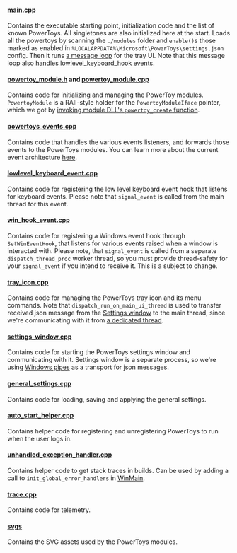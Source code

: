 #### [main.cpp](/src/runner/main.cpp)

Contains the executable starting point, initialization code and the list of known PowerToys. All singletones are also initialized here at the start. Loads all the powertoys by scanning the `./modules` folder and `enable()`s those marked as enabled in `%LOCALAPPDATA%\Microsoft\PowerToys\settings.json` config. Then it runs [a message loop](https://docs.microsoft.com/en-us/windows/win32/winmsg/using-messages-and-message-queues) for the tray UI. Note that this message loop also [handles lowlevel_keyboard_hook events](https://github.com/microsoft/PowerToys/blob/1760af50c8803588cb575167baae0439af38a9c1/src/runner/lowlevel_keyboard_event.cpp#L24).

#### [powertoy_module.h](/src/runner/powertoy_module.h) and [powertoy_module.cpp](/src/runner/powertoy_module.cpp)

Contains code for initializing and managing the PowerToy modules. `PowertoyModule` is a RAII-style holder for the `PowertoyModuleIface` pointer, which we got by [invoking module DLL's `powertoy_create` function](https://github.com/microsoft/PowerToys/blob/1760af50c8803588cb575167baae0439af38a9c1/src/runner/powertoy_module.cpp#L13-L24).

#### [powertoys_events.cpp](/src/runner/powertoys_events.cpp)

Contains code that handles the various events listeners, and forwards those events to the PowerToys modules. You can learn more about the current event architecture [here](/doc/devdocs/shared-hooks.md).

#### [lowlevel_keyboard_event.cpp](/src/runner/lowlevel_keyboard_event.cpp)

Contains code for registering the low level keyboard event hook that listens for keyboard events. Please note that `signal_event` is called from the main thread for this event.

#### [win_hook_event.cpp](/src/runner/win_hook_event.cpp)

Contains code for registering a Windows event hook through `SetWinEventHook`, that listens for various events raised when a window is interacted with. Please note, that `signal_event` is called from a separate `dispatch_thread_proc` worker thread, so you must provide thread-safety for your `signal_event` if you intend to receive it. This is a subject to change.

#### [tray_icon.cpp](/src/runner/tray_icon.cpp)

Contains code for managing the PowerToys tray icon and its menu commands. Note that `dispatch_run_on_main_ui_thread` is used to 
transfer received json message from the [Settings window](/doc/devdocs/settings.md) to the main thread, since we're communicating with it from [a dedicated thread](https://github.com/microsoft/PowerToys/blob/7357e40d3f54de51176efe54fda6d57028837b8c/src/runner/settings_window.cpp#L267-L271).

#### [settings_window.cpp](/src/runner/settings_window.cpp)
Contains code for starting the PowerToys settings window and communicating with it. Settings window is a separate process, so we're using [Windows pipes](https://docs.microsoft.com/en-us/windows/win32/ipc/pipes) as a transport for json messages.

#### [general_settings.cpp](/src/runner/general_settings.cpp)

Contains code for loading, saving and applying the general settings.

#### [auto_start_helper.cpp](/src/runner/auto_start_helper.cpp)

Contains helper code for registering and unregistering PowerToys to run when the user logs in.

#### [unhandled_exception_handler.cpp](/src/runner/unhandled_exception_handler.cpp)

Contains helper code to get stack traces in builds. Can be used by adding a call to `init_global_error_handlers` in [WinMain](./main.cpp).

#### [trace.cpp](/src/runner/trace.cpp)

Contains code for telemetry.

#### [svgs](/src/runner/svgs/)

Contains the SVG assets used by the PowerToys modules.
